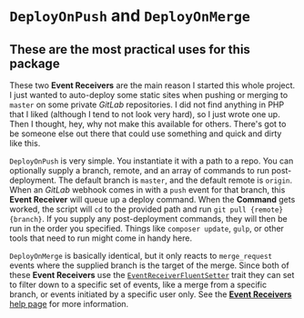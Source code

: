 # `DeployOnPush` and `DeployOnMerge`

## These are the most practical uses for this package

These two **Event Receivers** are the main reason I started this whole project.  I just wanted to auto-deploy some static sites when pushing or merging to `master` on some private *GitLab* repositories.  I did not find anything in PHP that I liked (although I tend to not look very hard), so I just wrote one up.  Then I thought, hey, why not make this available for others.  There's got to be someone else out there that could use something and quick and dirty like this.

`DeployOnPush` is very simple.  You instantiate it with a path to a repo.  You can optionally supply a branch, remote, and an array of commands to run post-deployment.  The default branch is `master`, and the default remote is `origin`.  When an *GitLab* webhook comes in with a `push` event for that branch, this **Event Receiver** will queue up a deploy command.  When the **Command** gets worked, the script will `cd` to the provided path and run `git pull {remote} {branch}`.  If you supply any post-deployment commands, they will then be run in the order you specified.  Things like `composer update`, `gulp`, or other tools that need to run might come in handy here.

`DeployOnMerge` is basically identical, but it only reacts to `merge_request` events where the supplied branch is the target of the merge.  Since both of these **Event Receivers** use the [`EventReceiverFluentSetter`](./src/EventReceiverFluentSetter.php) trait they can set to filter down to a specific set of events, like a merge from a specific branch, or events initiated by a specific user only.  See the [**Event Receivers** help page](./EventReceivers.php) for more information.